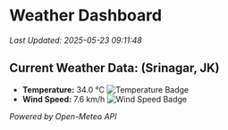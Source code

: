 
# Weather Dashboard

_Last Updated: 2025-05-23 09:11:48_

## Current Weather Data: (Srinagar, JK)
- **Temperature:** 34.0 °C ![Temperature Badge](https://img.shields.io/badge/Temperature-High%20Temp-orange)
- **Wind Speed:** 7.6 km/h ![Wind Speed Badge](https://img.shields.io/badge/Wind%20Speed-Light%20Wind-blue)

*Powered by Open-Meteo API*
